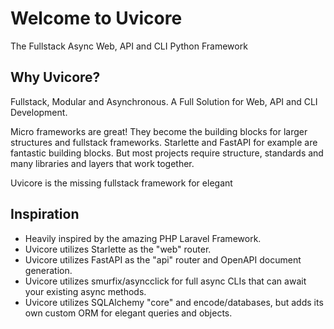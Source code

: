 # Welcome to Uvicore

The Fullstack Async Web, API and CLI Python Framework


## Why Uvicore?

Fullstack, Modular and Asynchronous. A Full Solution for Web, API and CLI Development.

Micro frameworks are great!  They become the building blocks for larger structures and fullstack frameworks.  Starlette and FastAPI for example are fantastic building blocks.  But most projects require structure, standards and many libraries and layers that work together.

Uvicore is the missing fullstack framework for elegant


## Inspiration

- Heavily inspired by the amazing PHP Laravel Framework.
- Uvicore utilizes Starlette as the "web" router.
- Uvicore utilizes FastAPI as the "api" router and OpenAPI document generation.
- Uvicore utilizes smurfix/asyncclick for full async CLIs that can await your existing async methods.
- Uvicore utilizes SQLAlchemy "core" and encode/databases, but adds its own custom ORM for elegant queries and objects.





